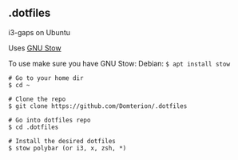 ## .dotfiles

i3-gaps on Ubuntu

Uses [GNU Stow](https://www.gnu.org/software/stow/)

To use make sure you have GNU Stow:
Debian: `$ apt install stow`

```
# Go to your home dir
$ cd ~

# Clone the repo
$ git clone https://github.com/Domterion/.dotfiles

# Go into dotfiles repo
$ cd .dotfiles

# Install the desired dotfiles
$ stow polybar (or i3, x, zsh, *)
```